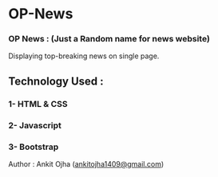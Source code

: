 # OP-News 
### OP News : (Just a Random name for news website)

Displaying top-breaking news on single page.

## Technology Used :
### 1- HTML & CSS
### 2- Javascript
### 3- Bootstrap

Author : Ankit Ojha (ankitojha1409@gmail.com)
